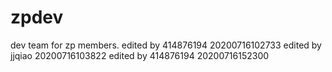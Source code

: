 # zpdev
dev team for zp members.
edited by 414876194 20200716102733
edited by jjqiao 20200716103822
edited by 414876194 20200716152300
